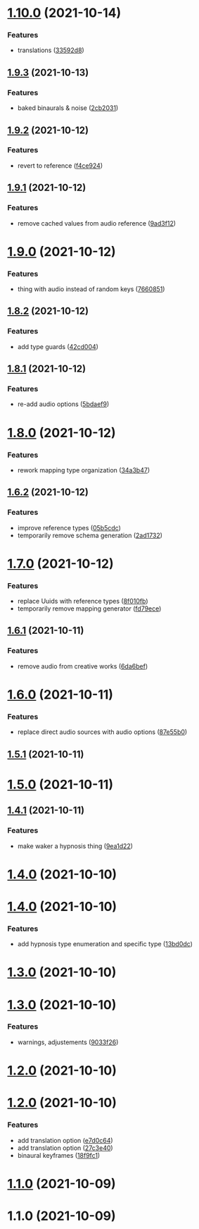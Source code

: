 # [1.10.0](https://github.com/wulkanat/hypnothing-core/compare/v1.9.3...v1.10.0) (2021-10-14)


### Features

* translations ([33592d8](https://github.com/wulkanat/hypnothing-core/commit/33592d8ed6c9d82cd3a7b28fcd8a3f6d26a8d805))



## [1.9.3](https://github.com/wulkanat/hypnothing-core/compare/v1.9.2...v1.9.3) (2021-10-13)


### Features

* baked binaurals & noise ([2cb2031](https://github.com/wulkanat/hypnothing-core/commit/2cb2031ee2bcf57a662d808904a64a6dd3bc4ed3))



## [1.9.2](https://github.com/wulkanat/hypnothing-core/compare/v1.9.1...v1.9.2) (2021-10-12)


### Features

* revert to reference ([f4ce924](https://github.com/wulkanat/hypnothing-core/commit/f4ce924b6d735f1dfc3a2ca0578e788e0cbface8))



## [1.9.1](https://github.com/wulkanat/hypnothing-core/compare/v1.9.0...v1.9.1) (2021-10-12)


### Features

* remove cached values from audio reference ([9ad3f12](https://github.com/wulkanat/hypnothing-core/commit/9ad3f123793e20b6bef304e26e0b67084a614628))



# [1.9.0](https://github.com/wulkanat/hypnothing-core/compare/v1.8.2...v1.9.0) (2021-10-12)


### Features

* thing with audio instead of random keys ([7660851](https://github.com/wulkanat/hypnothing-core/commit/76608516feaf46c1f49fbfc25c2279261450770c))



## [1.8.2](https://github.com/wulkanat/hypnothing-core/compare/v1.8.1...v1.8.2) (2021-10-12)


### Features

* add type guards ([42cd004](https://github.com/wulkanat/hypnothing-core/commit/42cd00439ba3ba061b5ca3c4ca00047885e8929a))



## [1.8.1](https://github.com/wulkanat/hypnothing-core/compare/v1.8.0...v1.8.1) (2021-10-12)


### Features

* re-add audio options ([5bdaef9](https://github.com/wulkanat/hypnothing-core/commit/5bdaef909ecb7e9ba91d46feeed900625da34f83))



# [1.8.0](https://github.com/wulkanat/hypnothing-core/compare/v1.6.2...v1.8.0) (2021-10-12)


### Features

* rework mapping type organization ([34a3b47](https://github.com/wulkanat/hypnothing-core/commit/34a3b47d8302d6d35ea4f9f628ac06ba540b24e8))



## [1.6.2](https://github.com/wulkanat/hypnothing-core/compare/v1.7.0...v1.6.2) (2021-10-12)


### Features

* improve reference types ([05b5cdc](https://github.com/wulkanat/hypnothing-core/commit/05b5cdc5eca6606e102c701dfad44ab2f69db5a0))
* temporarily remove schema generation ([2ad1732](https://github.com/wulkanat/hypnothing-core/commit/2ad173246fa1b13c0bed4d94c42223c995e09c2a))



# [1.7.0](https://github.com/wulkanat/hypnothing-core/compare/v1.6.1...v1.7.0) (2021-10-12)


### Features

* replace Uuids with reference types ([8f010fb](https://github.com/wulkanat/hypnothing-core/commit/8f010fba8be07e7efb6f4a0c53234f9ce0b227c9))
* temporarily remove mapping generator ([fd79ece](https://github.com/wulkanat/hypnothing-core/commit/fd79ece0954f66ec7761d458815de96dce2963db))



## [1.6.1](https://github.com/wulkanat/hypnothing-core/compare/v1.6.0...v1.6.1) (2021-10-11)


### Features

* remove audio from creative works ([6da6bef](https://github.com/wulkanat/hypnothing-core/commit/6da6befb5b483982ed000c210c7f61e8e2941aed))



# [1.6.0](https://github.com/wulkanat/hypnothing-core/compare/v1.5.1...v1.6.0) (2021-10-11)


### Features

* replace direct audio sources with audio options ([87e55b0](https://github.com/wulkanat/hypnothing-core/commit/87e55b06494afb3430896776bc5dff1ebe967a26))



## [1.5.1](https://github.com/wulkanat/hypnothing-core/compare/v1.5.0...v1.5.1) (2021-10-11)



# [1.5.0](https://github.com/wulkanat/hypnothing-core/compare/v1.4.1...v1.5.0) (2021-10-11)



## [1.4.1](https://github.com/wulkanat/hypnothing-core/compare/1.4.0...v1.4.1) (2021-10-11)


### Features

* make waker a hypnosis thing ([9ea1d22](https://github.com/wulkanat/hypnothing-core/commit/9ea1d22705ca2f472121dc1cbb789ff4640e7961))



# [1.4.0](https://github.com/wulkanat/hypnothing-core/compare/v1.4.0...1.4.0) (2021-10-10)



# [1.4.0](https://github.com/wulkanat/hypnothing-core/compare/v1.3.0...v1.4.0) (2021-10-10)


### Features

* add hypnosis type enumeration and specific type ([13bd0dc](https://github.com/wulkanat/hypnothing-core/commit/13bd0dcebfee4c1d54fe431a32903f1f659b9897))



# [1.3.0](https://github.com/wulkanat/hypnothing-core/compare/1.3.0...v1.3.0) (2021-10-10)



# [1.3.0](https://github.com/wulkanat/hypnothing-core/compare/1.2.0...1.3.0) (2021-10-10)


### Features

* warnings, adjustements ([9033f26](https://github.com/wulkanat/hypnothing-core/commit/9033f267d73180011a711cba9f765d82e7082f95))



# [1.2.0](https://github.com/wulkanat/hypnothing-core/compare/v1.2.0...1.2.0) (2021-10-10)



# [1.2.0](https://github.com/wulkanat/hypnothing-core/compare/1.1.0...v1.2.0) (2021-10-10)


### Features

* add translation option ([e7d0c64](https://github.com/wulkanat/hypnothing-core/commit/e7d0c6410751b52d1ac29b4208995edc2cac9a85))
* add translation option ([27c3e40](https://github.com/wulkanat/hypnothing-core/commit/27c3e40a85e484bccf5219dabfb94d4592e09556))
* binaural keyframes ([18f9fc1](https://github.com/wulkanat/hypnothing-core/commit/18f9fc11db81257bd4201e0071ea9b955ae021c9))



# [1.1.0](https://github.com/wulkanat/hypnothing-core/compare/1.0.0...1.1.0) (2021-10-09)



# 1.1.0 (2021-10-09)



